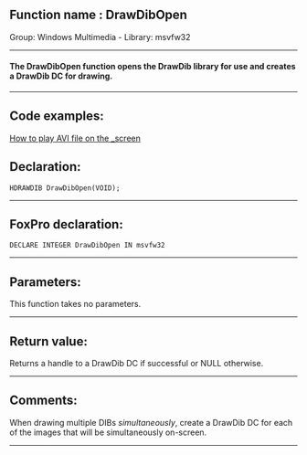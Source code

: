 
## Function name : DrawDibOpen
Group: Windows Multimedia - Library: msvfw32    
***  


#### The DrawDibOpen function opens the DrawDib library for use and creates a DrawDib DC for drawing.
***  


## Code examples:
[How to play AVI file on the _screen](../../samples/sample_430.md)  

## Declaration:
```foxpro  
HDRAWDIB DrawDibOpen(VOID);  
```  
***  


## FoxPro declaration:
```foxpro  
DECLARE INTEGER DrawDibOpen IN msvfw32  
```  
***  


## Parameters:
This function takes no parameters.  
***  


## Return value:
Returns a handle to a DrawDib DC if successful or NULL otherwise.  
***  


## Comments:
When drawing multiple DIBs <Em>simultaneously</Em>, create a DrawDib DC for each of the images that will be simultaneously on-screen.  
  
***  

